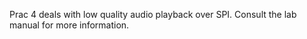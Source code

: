 Prac 4 deals with low quality audio playback over SPI. Consult the lab manual for more information.
